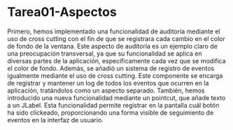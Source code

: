 # Tarea01-Aspectos
Primero, hemos implementado una funcionalidad de auditoría mediante el uso de cross cutting con el fin de que se registrara cada cambio en el color de fondo de la ventana. Este aspecto de auditoría es un ejemplo claro de una preocupación transversal, ya que su funcionalidad se aplica en diversas partes de la aplicación, específicamente cada vez que se modifica el color de fondo.
Además, se añadió un sistema de registro de eventos igualmente mediante el uso de cross cutting. Este componente se encarga de registrar y mantener un log de todos los eventos que ocurren en la aplicación, tratándolos como un aspecto separado.
También, hemos introducido una nueva funcionalidad mediante un pointcut, que añade texto a un JLabel. Esta funcionalidad permite registrar en la pantalla cuál botón ha sido clickeado, proporcionando una forma visible de seguimiento de eventos en la interfaz de usuario.
